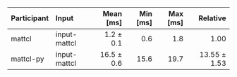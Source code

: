 | Participant | Input | Mean [ms] | Min [ms] | Max [ms] | Relative |
|:---|:---|---:|---:|---:|---:|
| mattcl | input-mattcl | 1.2 ± 0.1 | 0.6 | 1.8 | 1.00 |
| mattcl-py | input-mattcl | 16.5 ± 0.6 | 15.6 | 19.7 | 13.55 ± 1.53 |
